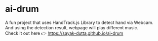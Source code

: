 # ai-drum

A fun project that uses HandTrack.js Library to detect hand via Webcam. And using the detection result, webpage will play different music.
</br>
Check it out here 👉 https://sayak-dutta.github.io/ai-drum
